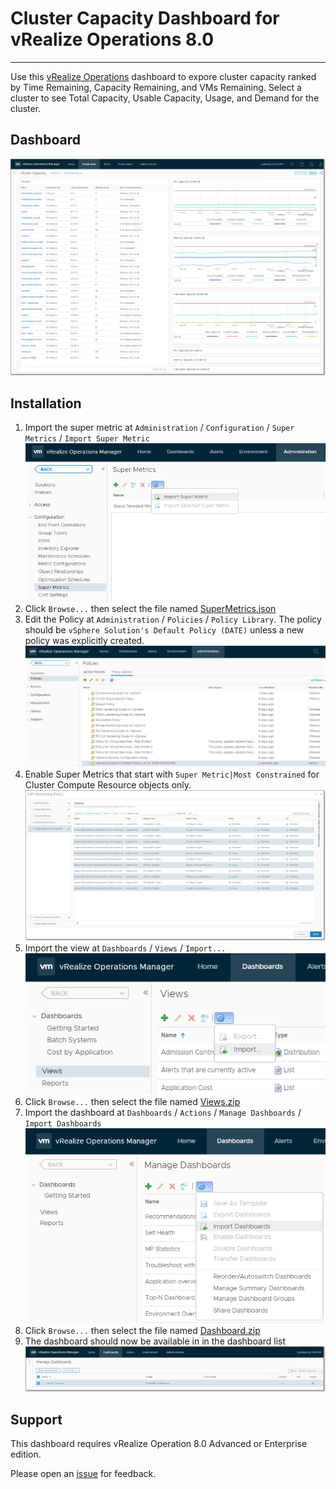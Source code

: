 
# Cluster Capacity Dashboard for vRealize Operations 8.0
---------

Use this [vRealize Operations](https://www.vmware.com/products/vrealize-operations.html) dashboard to expore cluster capacity ranked by Time Remaining, Capacity Remaining, and VMs Remaining.  Select a cluster to see Total Capacity, Usable Capacity, Usage, and Demand for the cluster.

## Dashboard
![Dashboard](https://raw.githubusercontent.com/notoriousbdg/vrops-dashboard-cluster_capacity/master/Dashboard.png)

## Installation
1. Import the super metric at `Administration` / `Configuration` / `Super Metrics` / `Import Super Metric`  
![Import View](https://raw.githubusercontent.com/notoriousbdg/vrops-dashboard-cluster_capacity/master/Import_Super_Metric.png)
2. Click `Browse...` then select the file named [SuperMetrics.json](https://raw.githubusercontent.com/notoriousbdg/vrops-dashboard-cluster_capacity/master/Supermetrics.json)
3. Edit the Policy at `Administration` / `Policies` / `Policy Library`.  The policy should be `vSphere Solution's Default Policy (DATE)` unless a new policy was explicitly created.  
![Policy Library](https://raw.githubusercontent.com/notoriousbdg/vrops-dashboard-cluster_capacity/master/Policy_Library.png)
4. Enable Super Metrics that start with `Super Metric|Most Constrained` for Cluster Compute Resource objects only.
![Policy Metrics](https://raw.githubusercontent.com/notoriousbdg/vrops-dashboard-cluster_capacity/master/Policy_Metrics.png)
5. Import the view at `Dashboards` / `Views` / `Import...`  
![Import View](https://raw.githubusercontent.com/notoriousbdg/vrops-dashboard-cluster_capacity/master/Import_View.png)
6. Click `Browse...` then select the file named [Views.zip](https://github.com/notoriousbdg/vrops-dashboard-cluster_capacity/raw/master/Views.zip)
7. Import the dashboard at `Dashboards` / `Actions` / `Manage Dashboards` / `Import Dashboards`  
![Import Dashboard](https://raw.githubusercontent.com/notoriousbdg/vrops-dashboard-cluster_capacity/master/Import_Dashboard.png)
8. Click `Browse...` then select the file named [Dashboard.zip](https://github.com/notoriousbdg/vrops-dashboard-cluster_capacity/raw/master/Dashboard.zip)
9. The dashboard should now be available in in the dashboard list  
![Dashboard List](https://raw.githubusercontent.com/notoriousbdg/vrops-dashboard-cluster_capacity/master/Dashboard_List.png)

## Support

This dashboard requires vRealize Operation 8.0 Advanced or Enterprise edition.

Please open an [issue](https://github.com/notoriousbdg/vrops-dashboard-cluster_capacity/issues) for feedback.
